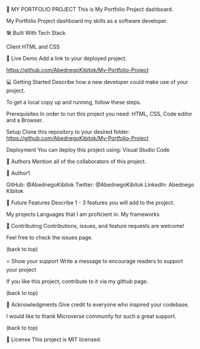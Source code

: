 📖 MY PORTFOLIO PROJECT
This is My Portfolio Project dashboard.

My Portfolio Project dashboard my skills as a software developer.

🛠 Built With
Tech Stack

Client
HTML and CSS

🚀 Live Demo
Add a link to your deployed project.

https://github.com/AbednegoKibitok/My-Portfolio-Project

💻 Getting Started
Describe how a new developer could make use of your project.

To get a local copy up and running, follow these steps.

Prerequisites
In order to run this project you need: HTML, CSS, Code editor and a Browser.

Setup
Clone this repository to your desired folder: https://github.com/AbednegoKibitok/My-Portfolio-Project

Deployment
You can deploy this project using: Visual Studio Code

👥 Authors
Mention all of the collaborators of this project.

👤 Author1

GitHub: @AbednegoKibitok
Twitter: @AbednegoKibitok
LinkedIn: Abednego Kibitok

🔭 Future Features
Describe 1 - 3 features you will add to the project.

My projects
Languages that I am proficient in.
My frameworks

🤝 Contributing
Contributions, issues, and feature requests are welcome!

Feel free to check the issues page.

(back to top)

⭐️ Show your support
Write a message to encourage readers to support your project

If you like this project, contribute to it via my github page.

(back to top)

🙏 Acknowledgments
Give credit to everyone who inspired your codebase.

I would like to thank Microverse community for such a great support.

(back to top)

📝 License
This project is MIT licensed.